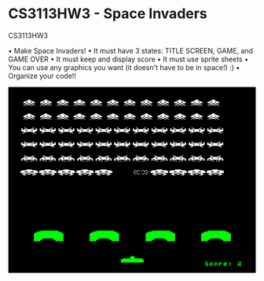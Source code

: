 ﻿CS3113HW3 - Space Invaders
=========

CS3113HW3

• Make Space Invaders!
• It must have 3 states: TITLE SCREEN, GAME, and GAME OVER
• It must keep and display score
• It must use sprite sheets
• You can use any graphics you want (it doesn't have to be in space!) :)
• Organize your code!!


![Alt text](https://github.com/wheressswaldo/CS3113/blob/master/Space%20Invaders/game.png?raw=true "Optional Title")

